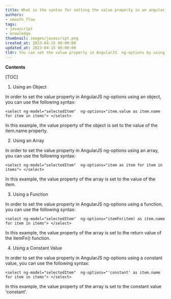 ```yaml
---
title: What is the syntax for setting the value property in an angularjs ng-options directive?
authors:
- smooth_flow
tags:
- javascript
- knowledge
thumbnail: images/javascript.png
created_at: 2023-04-15 00:00:00
updated_at: 2023-04-15 00:00:00
tldr: You can set the value property in AngularJS` ng-options by using the `track by` syntax.
---
```


**Contents**

[TOC]

1. Using an Object

In order to set the value property in AngularJS ng-options using an object, you can use the following syntax:

`<select ng-model="selectedItem" 
        ng-options="item.value as item.name for item in items">
</select>`

In this example, the value property of the object is set to the value of the item.name property.

2. Using an Array

In order to set the value property in AngularJS ng-options using an array, you can use the following syntax:

`<select ng-model="selectedItem" 
        ng-options="item as item for item in items">
</select>`

In this example, the value property of the array is set to the value of the item.

3. Using a Function

In order to set the value property in AngularJS ng-options using a function, you can use the following syntax:

`<select ng-model="selectedItem" 
        ng-options="itemFn(item) as item.name for item in items">
</select>`

In this example, the value property of the array is set to the return value of the itemFn() function.

4. Using a Constant Value

In order to set the value property in AngularJS ng-options using a constant value, you can use the following syntax:

`<select ng-model="selectedItem" 
        ng-options="'constant' as item.name for item in items">
</select>`

In this example, the value property of the array is set to the constant value 'constant'.
